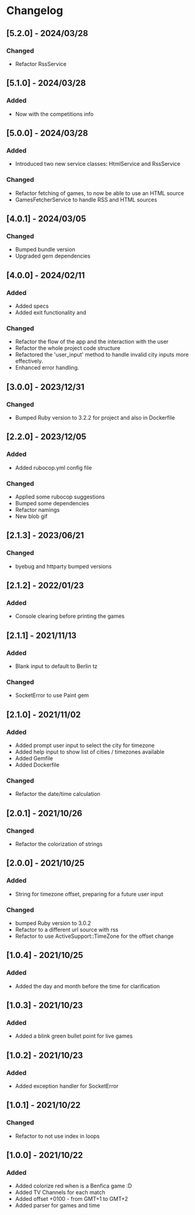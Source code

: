 # Changelog
## [5.2.0] - 2024/03/28
### Changed
*  Refactor RssService 

## [5.1.0] - 2024/03/28
### Added
* Now with the competitions info

## [5.0.0] - 2024/03/28
### Added
* Introduced two new service classes: HtmlService and RssService

### Changed
* Refactor fetching of games, to now be able to use an HTML source
* GamesFetcherService to handle RSS and HTML sources

## [4.0.1] - 2024/03/05
### Changed
* Bumped bundle version
* Upgraded gem dependencies

## [4.0.0] - 2024/02/11
### Added
* Added specs
* Added exit functionality and 

### Changed
* Refactor the flow of the app and the interaction with the user
* Refactor the whole project code structure
* Refactored the 'user_input' method to handle invalid city inputs more effectively. 
* Enhanced error handling.

## [3.0.0] - 2023/12/31
### Changed
* Bumped Ruby version to 3.2.2 for project and also in Dockerfile

## [2.2.0] - 2023/12/05
### Added
* Added rubocop.yml config file
### Changed
* Applied some rubocop suggestions 
* Bumped some dependencies
* Refactor namings
* New blob gif

## [2.1.3] - 2023/06/21
### Changed
* byebug and httparty bumped versions

## [2.1.2] - 2022/01/23
### Added
* Console clearing before printing the games

## [2.1.1] - 2021/11/13
### Added
* Blank input to default to Berlin tz
### Changed
* SocketError to use Paint gem

## [2.1.0] - 2021/11/02
### Added
* Added prompt user input to select the city for timezone
* Added help input to show list of cities / timezones available
* Added Gemfile
* Added Dockerfile
### Changed
* Refactor the date/time calculation

## [2.0.1] - 2021/10/26
### Changed
* Refactor the colorization of strings

## [2.0.0] - 2021/10/25
### Added
* String for timezone offset, preparing for a future user input
### Changed
* bumped Ruby version to 3.0.2
* Refactor to a different url source with rss
* Refactor to use ActiveSupport::TimeZone for the offset change

## [1.0.4] - 2021/10/25
### Added
* Added the day and month before the time for clarification

## [1.0.3] - 2021/10/23
### Added
* Added a blink green bullet point for live games

## [1.0.2] - 2021/10/23
### Added
* Added exception handler for SocketError

## [1.0.1] - 2021/10/22
### Changed
* Refactor to not use index in loops

## [1.0.0] - 2021/10/22
### Added
* Added colorize red when is a Benfica game :D
* Added TV Channels for each match
* Added offset +0100 - from GMT+1 to GMT+2
* Added parser for games and time
